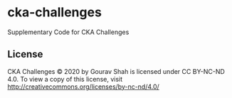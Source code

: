 # cka-challenges
Supplementary Code for CKA Challenges

## License
CKA Challenges © 2020 by Gourav Shah is licensed under CC BY-NC-ND 4.0. To view a copy of this license, visit http://creativecommons.org/licenses/by-nc-nd/4.0/
